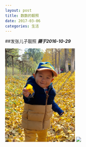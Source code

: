 ```yaml
---
layout: post
title: 数数的靓照
date: 2017-03-06
categories: 生活
---
```


##发张儿子靓照
***摄于2016-10-29***

<img src="public/asset/pic/shushu01.JPG" style="width:45%;display:inline;" />
<img src="http://jiangzerui.cn/public/asset/pic/shushu02.JPG" style="width:45%;display:inline;" />



